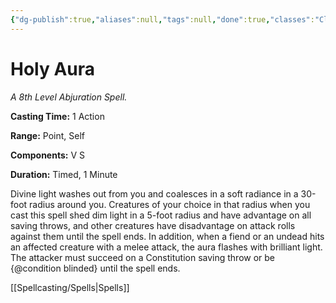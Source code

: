 ```yaml
---
{"dg-publish":true,"aliases":null,"tags":null,"done":true,"classes":"Cleric,","spellLevel":8,"school":"Abjuration","source":"PHB","permalink":"/spells/holy-aura/","dgHomeLink":false,"dgPassFrontmatter":true}
---
```


# Holy Aura
*A 8th Level Abjuration Spell.*

**Casting Time:** 1 Action

**Range:** Point, Self

**Components:** V S 

**Duration:** Timed, 1 Minute

Divine light washes out from you and coalesces in a soft radiance in a 30-foot radius around you. Creatures of your choice in that radius when you cast this spell shed dim light in a 5-foot radius and have advantage on all saving throws, and other creatures have disadvantage on attack rolls against them until the spell ends. In addition, when a fiend or an undead hits an affected creature with a melee attack, the aura flashes with brilliant light. The attacker must succeed on a Constitution saving throw or be {@condition blinded} until the spell ends.

[[Spellcasting/Spells|Spells]]